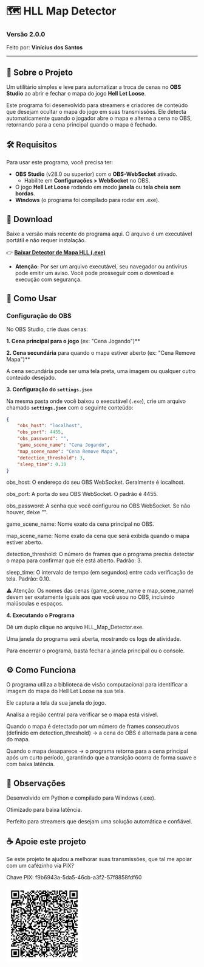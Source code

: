# 🗺️ HLL Map Detector
### Versão 2.0.0

Feito por: **Vinícius dos Santos**

---

## 📖 Sobre o Projeto

Um utilitário simples e leve para automatizar a troca de cenas no **OBS Studio** ao abrir e fechar o mapa do jogo **Hell Let Loose**.

Este programa foi desenvolvido para streamers e criadores de conteúdo que desejam ocultar o mapa do jogo em suas transmissões. Ele detecta automaticamente quando o jogador abre o mapa e alterna a cena no OBS, retornando para a cena principal quando o mapa é fechado.

## 🛠️ Requisitos

Para usar este programa, você precisa ter:

* **OBS Studio** (v28.0 ou superior) com o **OBS-WebSocket** ativado.
    * Habilite em **Configurações > WebSocket** no OBS.
* O jogo **Hell Let Loose** rodando em modo **janela** ou **tela cheia sem bordas**.
* **Windows** (o programa foi compilado para rodar em .exe).

## 💾 Download

Baixe a versão mais recente do programa aqui. O arquivo é um executável portátil e não requer instalação.

👉 **[Baixar Detector de Mapa HLL (.exe)]([https://drive.google.com/sua-url-aqui](https://drive.google.com/file/d/1h37hChcCuOv4wTvJX63FqVrogZceieVX/view?usp=sharing))**

* **Atenção:** Por ser um arquivo executável, seu navegador ou antivírus pode emitir um aviso. Você pode prosseguir com o download e execução com segurança.

## 🚀 Como Usar

### Configuração do OBS

No OBS Studio, crie duas cenas:

**1.  Cena principal para o jogo** (ex: "Cena Jogando")**

**2.  Cena secundária** para quando o mapa estiver aberto (ex: "Cena Remove Mapa")**

A cena secundária pode ser uma tela preta, uma imagem ou qualquer outro conteúdo desejado.

**3. Configuração do `settings.json`**

Na mesma pasta onde você baixou o executável (`.exe`), crie um arquivo chamado **`settings.json`** com o seguinte conteúdo:

```json
{
    "obs_host": "localhost",
    "obs_port": 4455,
    "obs_password": "",
    "game_scene_name": "Cena Jogando",
    "map_scene_name": "Cena Remove Mapa",
    "detection_threshold": 3,
    "sleep_time": 0.10
}
```

obs_host: O endereço do seu OBS WebSocket. Geralmente é localhost.

obs_port: A porta do seu OBS WebSocket. O padrão é 4455.

obs_password: A senha que você configurou no OBS WebSocket. Se não houver, deixe "".

game_scene_name: Nome exato da cena principal no OBS.

map_scene_name: Nome exato da cena que será exibida quando o mapa estiver aberto.

detection_threshold: O número de frames que o programa precisa detectar o mapa para confirmar que ele está aberto. Padrão: 3.

sleep_time: O intervalo de tempo (em segundos) entre cada verificação de tela. Padrão: 0.10.

⚠️ Atenção: Os nomes das cenas (game_scene_name e map_scene_name) devem ser exatamente iguais aos que você usou no OBS, incluindo maiúsculas e espaços.

**4. Executando o Programa**

Dê um duplo clique no arquivo HLL_Map_Detector.exe.

Uma janela do programa será aberta, mostrando os logs de atividade.

Para encerrar o programa, basta fechar a janela principal ou o console.

## ⚙️ Como Funciona
O programa utiliza a biblioteca de visão computacional para identificar a imagem do mapa do Hell Let Loose na sua tela.

Ele captura a tela da sua janela do jogo.

Analisa a região central para verificar se o mapa está visível.

Quando o mapa é detectado por um número de frames consecutivos (definido em detection_threshold) → a cena do OBS é alternada para a cena do mapa.

Quando o mapa desaparece → o programa retorna para a cena principal após um curto período, garantindo que a transição ocorra de forma suave e com baixa latência.

## 📝 Observações
Desenvolvido em Python e compilado para Windows (.exe).

Otimizado para baixa latência.

Perfeito para streamers que desejam uma solução automática e confiável.

## ☕ Apoie este projeto
Se este projeto te ajudou a melhorar suas transmissões, que tal me apoiar com um cafézinho via PIX?

Chave PIX: f9b6943a-5da5-46cb-a3f2-57f8858fdf60

<img src="https://github.com/santoss90/Detector-Mapa-HLL/blob/main/QR_Pix.png" alt="PIX QR Code" width="200">


